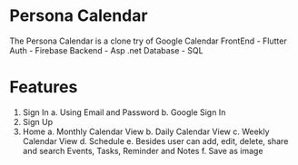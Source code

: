 # Persona Calendar

The Persona Calendar is a clone try of Google Calendar
FrontEnd - Flutter
Auth - Firebase
Backend - Asp .net
Database - SQL

# Features

1. Sign In
    a. Using Email and Password
    b. Google Sign In
2. Sign Up
3. Home
    a. Monthly Calendar View
    b. Daily Calendar View
    c. Weekly Calendar View
    d. Schedule 
    e. Besides user can add, edit, delete, share and search Events, Tasks, Reminder and Notes
    f. Save as image
